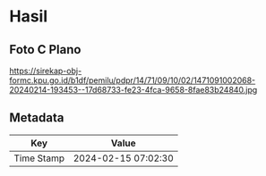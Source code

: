 # Hasil

## Foto C Plano

https://sirekap-obj-formc.kpu.go.id/b1df/pemilu/pdpr/14/71/09/10/02/1471091002068-20240214-193453--17d68733-fe23-4fca-9658-8fae83b24840.jpg


## Metadata

| Key        | Value               |
| ---------- | ------------------- |
| Time Stamp | 2024-02-15 07:02:30 |



